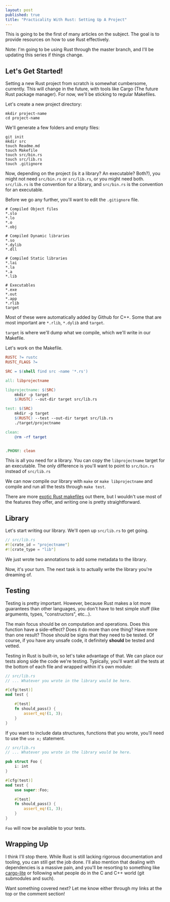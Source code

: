 ```yaml
---
layout: post
published: true
title: "Practicality With Rust: Setting Up A Project"
---
```


This is going to be the first of many articles on the subject. The goal is to provide resources on how to use Rust effectively.

Note: I'm going to be using Rust through the master branch, and I'll be updating this series if things change.


## Let's Get Started!

Setting a new Rust project from scratch is somewhat cumbersome, currently. This will change in the future, with tools like Cargo (The future Rust package manager). For now, we'll be sticking to regular Makefiles.

Let's create a new project directory:

```
mkdir project-name
cd project-name
```

We'll generate a few folders and empty files:

```
git init
mkdir src
touch Readme.md
touch Makefile
touch src/bin.rs
touch src/lib.rs
touch .gitignore
```

Now, depending on the project (is it a library? An executable? Both?), you might not need `src/bin.rs` or `src/lib.rs`, or you might need both. `src/lib.rs` is the convention for a library, and `src/bin.rs` is the convention for an executable.

Before we go any further, you'll want to edit the `.gitignore` file.

```
# Compiled Object files
*.slo
*.lo
*.o
*.obj

# Compiled Dynamic libraries
*.so
*.dylib
*.dll

# Compiled Static libraries
*.lai
*.la
*.a
*.lib

# Executables
*.exe
*.out
*.app
*.rlib
target
```

Most of these were automatically added by Github for C++. Some that are most important are `*.rlib`, `*.dylib` and `target`.

`target` is where we'll dump what we compile, which we'll write in our Makefile.

Let's work on the Makefile.

```makefile
RUSTC ?= rustc
RUSTC_FLAGS ?=

SRC = $(shell find src -name '*.rs')

all: libprojectname

libprojectname: $(SRC)
	mkdir -p target
	$(RUSTC) --out-dir target src/lib.rs

test: $(SRC)
	mkdir -p target
	$(RUSTC) --test --out-dir target src/lib.rs
	./target/projectname

clean:
	@rm -rf target


.PHONY: clean
```

This is all you need for a library. You can copy the `libprojectname` target for an executable. The only difference is you'll want to point to `src/bin.rs` instead of `src/lib.rs`

We can now compile our library with `make` or `make libprojectname` and compile and run all the tests through `make test`.

There are more [exotic Rust makefiles](https://github.com/bvssvni/rust-empty) out there, but I wouldn't use most of the features they offer, and writing one is pretty straightforward.


## Library

Let's start writing our library. We'll open up `src/lib.rs` to get going.

```rust
// src/lib.rs
#![crate_id = "projectname"]
#![crate_type = "lib"]
```

We just wrote two annotations to add some metadata to the library.

Now, it's your turn. The next task is to actually write the library you're dreaming of.

## Testing

Testing is pretty important. However, because Rust makes a lot more guarantees than other languages, you don't have to test simple stuff (like arguments, types, "constructors", etc...). 

The main focus should be on computation and operations. Does this function have a side-effect? Does it do more than one thing? Have more than one result? Those should be signs that they need to be tested. Of course, if you have any unsafe code, it definitely **should** be tested and vetted.

Testing in Rust is built-in, so let's take advantage of that. We can place our tests along side the code we're testing. Typically, you'll want all the tests at the bottom of each file and wrapped within it's own module:

```rust
// src/lib.rs
// ... Whatever you wrote in the library would be here.

#[cfg(test)]
mod test {

    #[test]
    fn should_pass() {
        assert_eq!(1, 3);
    }
}
```

If you want to include data structures, functions that you wrote, you'll need to use the `use x;` statement.

```rust
// src/lib.rs
// ... Whatever you wrote in the library would be here.

pub struct Foo {
    i: int
}

#[cfg(test)]
mod test {
    use super::Foo;

    #[test]
    fn should_pass() {
        assert_eq!(1, 3);
    }
}
```

`Foo` will now be available to your tests.

## Wrapping Up

I think I'll stop there. While Rust is still lacking rigorous documentation and tooling, you can still get the job done. I'll also mention that dealing with dependencies is a massive pain, and you'll be resorting to something like [cargo-lite](https://github.com/cmr/cargo-lite) or following what people do in the C and C++ world (git submodules and such).


Want something covered next? Let me know either through my links at the top or the comment section!